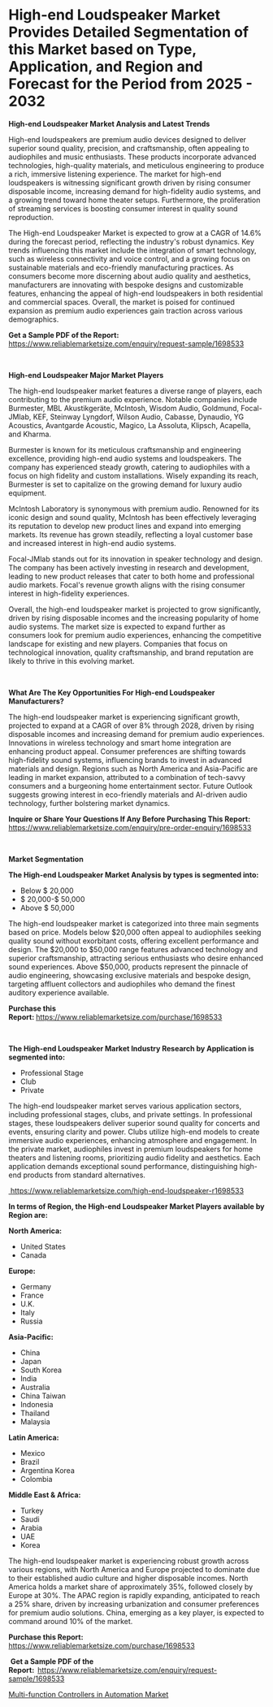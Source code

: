 <p><h1>High-end Loudspeaker Market Provides Detailed Segmentation of this Market based on Type, Application, and Region and Forecast for the Period from 2025 - 2032</h1></p><p><strong>High-end Loudspeaker Market Analysis and Latest Trends</strong></p>
<p><p>High-end loudspeakers are premium audio devices designed to deliver superior sound quality, precision, and craftsmanship, often appealing to audiophiles and music enthusiasts. These products incorporate advanced technologies, high-quality materials, and meticulous engineering to produce a rich, immersive listening experience. The market for high-end loudspeakers is witnessing significant growth driven by rising consumer disposable income, increasing demand for high-fidelity audio systems, and a growing trend toward home theater setups. Furthermore, the proliferation of streaming services is boosting consumer interest in quality sound reproduction.</p><p>The High-end Loudspeaker Market is expected to grow at a CAGR of 14.6% during the forecast period, reflecting the industry's robust dynamics. Key trends influencing this market include the integration of smart technology, such as wireless connectivity and voice control, and a growing focus on sustainable materials and eco-friendly manufacturing practices. As consumers become more discerning about audio quality and aesthetics, manufacturers are innovating with bespoke designs and customizable features, enhancing the appeal of high-end loudspeakers in both residential and commercial spaces. Overall, the market is poised for continued expansion as premium audio experiences gain traction across various demographics.</p></p>
<p><strong>Get a Sample PDF of the Report:&nbsp;</strong> <a href="https://www.reliablemarketsize.com/enquiry/request-sample/1698533?utm_campaign=1103&utm_medium=2&utm_source=Github&utm_content=ia&utm_term=09012025&utm_id=high-end-loudspeaker">https://www.reliablemarketsize.com/enquiry/request-sample/1698533</a></p>
<p>&nbsp;</p>
<p><strong>High-end Loudspeaker Major Market Players</strong></p>
<p><p>The high-end loudspeaker market features a diverse range of players, each contributing to the premium audio experience. Notable companies include Burmester, MBL Akustikgeräte, McIntosh, Wisdom Audio, Goldmund, Focal-JMlab, KEF, Steinway Lyngdorf, Wilson Audio, Cabasse, Dynaudio, YG Acoustics, Avantgarde Acoustic, Magico, La Assoluta, Klipsch, Acapella, and Kharma.</p><p>Burmester is known for its meticulous craftsmanship and engineering excellence, providing high-end audio systems and loudspeakers. The company has experienced steady growth, catering to audiophiles with a focus on high fidelity and custom installations. Wisely expanding its reach, Burmester is set to capitalize on the growing demand for luxury audio equipment.</p><p>McIntosh Laboratory is synonymous with premium audio. Renowned for its iconic design and sound quality, McIntosh has been effectively leveraging its reputation to develop new product lines and expand into emerging markets. Its revenue has grown steadily, reflecting a loyal customer base and increased interest in high-end audio systems.</p><p>Focal-JMlab stands out for its innovation in speaker technology and design. The company has been actively investing in research and development, leading to new product releases that cater to both home and professional audio markets. Focal's revenue growth aligns with the rising consumer interest in high-fidelity experiences.</p><p>Overall, the high-end loudspeaker market is projected to grow significantly, driven by rising disposable incomes and the increasing popularity of home audio systems. The market size is expected to expand further as consumers look for premium audio experiences, enhancing the competitive landscape for existing and new players. Companies that focus on technological innovation, quality craftsmanship, and brand reputation are likely to thrive in this evolving market.</p></p>
<p>&nbsp;</p>
<p><strong>What Are The Key Opportunities For High-end Loudspeaker Manufacturers?</strong></p>
<p><p>The high-end loudspeaker market is experiencing significant growth, projected to expand at a CAGR of over 8% through 2028, driven by rising disposable incomes and increasing demand for premium audio experiences. Innovations in wireless technology and smart home integration are enhancing product appeal. Consumer preferences are shifting towards high-fidelity sound systems, influencing brands to invest in advanced materials and design. Regions such as North America and Asia-Pacific are leading in market expansion, attributed to a combination of tech-savvy consumers and a burgeoning home entertainment sector. Future Outlook suggests growing interest in eco-friendly materials and AI-driven audio technology, further bolstering market dynamics.</p></p>
<p><strong>Inquire or Share Your Questions If Any Before Purchasing This Report:</strong> <a href="https://www.reliablemarketsize.com/enquiry/pre-order-enquiry/1698533?utm_campaign=1103&utm_medium=2&utm_source=Github&utm_content=ia&utm_term=09012025&utm_id=high-end-loudspeaker">https://www.reliablemarketsize.com/enquiry/pre-order-enquiry/1698533</a></p>
<p>&nbsp;</p>
<p><strong>Market Segmentation</strong></p>
<p><strong>The High-end Loudspeaker Market Analysis by types is segmented into:</strong></p>
<p><ul><li>Below $ 20,000</li><li>$ 20,000-$ 50,000</li><li>Above $ 50,000</li></ul></p>
<p><p>The high-end loudspeaker market is categorized into three main segments based on price. Models below $20,000 often appeal to audiophiles seeking quality sound without exorbitant costs, offering excellent performance and design. The $20,000 to $50,000 range features advanced technology and superior craftsmanship, attracting serious enthusiasts who desire enhanced sound experiences. Above $50,000, products represent the pinnacle of audio engineering, showcasing exclusive materials and bespoke design, targeting affluent collectors and audiophiles who demand the finest auditory experience available.</p></p>
<p><strong>Purchase this Report:&nbsp;</strong><a href="https://www.reliablemarketsize.com/purchase/1698533?utm_campaign=1103&utm_medium=2&utm_source=Github&utm_content=ia&utm_term=09012025&utm_id=high-end-loudspeaker">https://www.reliablemarketsize.com/purchase/1698533</a></p>
<p>&nbsp;</p>
<p><strong>The High-end Loudspeaker Market Industry Research by Application is segmented into:</strong></p>
<p><ul><li>Professional Stage</li><li>Club</li><li>Private</li></ul></p>
<p><p>The high-end loudspeaker market serves various application sectors, including professional stages, clubs, and private settings. In professional stages, these loudspeakers deliver superior sound quality for concerts and events, ensuring clarity and power. Clubs utilize high-end models to create immersive audio experiences, enhancing atmosphere and engagement. In the private market, audiophiles invest in premium loudspeakers for home theaters and listening rooms, prioritizing audio fidelity and aesthetics. Each application demands exceptional sound performance, distinguishing high-end products from standard alternatives.</p></p>
<p><a href="https://www.reliablemarketsize.com/high-end-loudspeaker-r1698533?utm_campaign=1103&utm_medium=2&utm_source=Github&utm_content=ia&utm_term=09012025&utm_id=high-end-loudspeaker">&nbsp;https://www.reliablemarketsize.com/high-end-loudspeaker-r1698533</a></p>
<p><strong>In terms of Region, the High-end Loudspeaker Market Players available by Region are:</strong></p>
<p>
    <p> <strong> North America: </strong>
        <ul>
            <li>United States</li>
            <li>Canada</li>
        </ul>
        </p> 
    <p> <strong> Europe: </strong>
        <ul>
            <li>Germany</li>
            <li>France</li>
            <li>U.K.</li>
            <li>Italy</li>
            <li>Russia</li>
        </ul>
        </p> 
    <p> <strong> Asia-Pacific: </strong>
        <ul>
            <li>China</li>
            <li>Japan</li>
            <li>South Korea</li>
            <li>India</li>
            <li>Australia</li>
            <li>China Taiwan</li>
            <li>Indonesia</li>
            <li>Thailand</li>
            <li>Malaysia</li>
        </ul>
        </p> 
    <p> <strong> Latin America: </strong>
        <ul>
            <li>Mexico</li>
            <li>Brazil</li>
            <li>Argentina Korea</li>
            <li>Colombia</li>
        </ul>
        </p> 
    <p> <strong> Middle East & Africa: </strong>
        <ul>
            <li>Turkey</li>
            <li>Saudi</li>
            <li>Arabia</li>
            <li>UAE</li>
            <li>Korea</li>
        </ul>
    </p>
    </p>
<p><p>The high-end loudspeaker market is experiencing robust growth across various regions, with North America and Europe projected to dominate due to their established audio culture and higher disposable incomes. North America holds a market share of approximately 35%, followed closely by Europe at 30%. The APAC region is rapidly expanding, anticipated to reach a 25% share, driven by increasing urbanization and consumer preferences for premium audio solutions. China, emerging as a key player, is expected to command around 10% of the market.</p></p>
<p><strong>Purchase this Report: </strong><a href="https://www.reliablemarketsize.com/purchase/1698533?utm_campaign=1103&utm_medium=2&utm_source=Github&utm_content=ia&utm_term=09012025&utm_id=high-end-loudspeaker">https://www.reliablemarketsize.com/purchase/1698533</a></p>
<p>&nbsp;<strong>Get a Sample PDF of the Report:&nbsp;&nbsp;</strong><a href="https://www.reliablemarketsize.com/enquiry/request-sample/1698533?utm_campaign=1103&utm_medium=2&utm_source=Github&utm_content=ia&utm_term=09012025&utm_id=high-end-loudspeaker">https://www.reliablemarketsize.com/enquiry/request-sample/1698533</a></p>
<p><strong></strong></p>
<p><p><a href="https://github.com/gdfhhhj/Market-Research-Report-List-7/blob/main/multi-function-controllers-in-automation-market.md?utm_campaign=1103&utm_medium=2&utm_source=Github&utm_content=ia&utm_term=09012025&utm_id=high-end-loudspeaker">Multi-function Controllers in Automation Market</a></p></p>